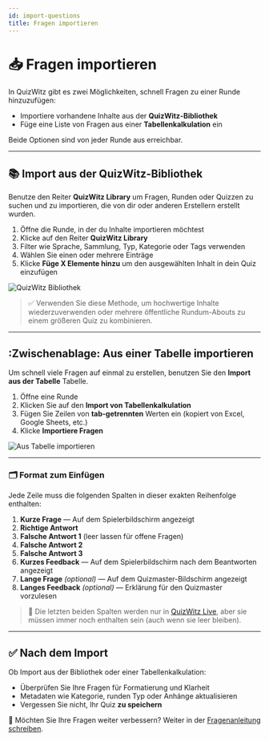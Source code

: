 ```yaml
---
id: import-questions
title: Fragen importieren
---
```


# 📥 Fragen importieren

In QuizWitz gibt es zwei Möglichkeiten, schnell Fragen zu einer Runde hinzuzufügen:

- Importiere vorhandene Inhalte aus der **QuizWitz-Bibliothek**
- Füge eine Liste von Fragen aus einer **Tabellenkalkulation** ein

Beide Optionen sind von jeder Runde aus erreichbar.

---

## 📚 Import aus der QuizWitz-Bibliothek

Benutze den Reiter **QuizWitz Library** um Fragen, Runden oder Quizzen zu suchen und zu importieren, die von dir oder anderen Erstellern erstellt wurden.

1. Öffne die Runde, in der du Inhalte importieren möchtest
2. Klicke auf den Reiter **QuizWitz Library**
3. Filter wie Sprache, Sammlung, Typ, Kategorie oder Tags verwenden
4. Wählen Sie einen oder mehrere Einträge
5. Klicke **Füge X Elemente hinzu** um den ausgewählten Inhalt in dein Quiz einzufügen

![QuizWitz Bibliothek](/images/import/import-from-quizwitz.png)

> ✅ Verwenden Sie diese Methode, um hochwertige Inhalte wiederzuverwenden oder mehrere öffentliche Rundum-Abouts zu einem größeren Quiz zu kombinieren.

---

## :Zwischenablage: Aus einer Tabelle importieren

Um schnell viele Fragen auf einmal zu erstellen, benutzen Sie den **Import aus der Tabelle** Tabelle.

1. Öffne eine Runde
2. Klicken Sie auf den **Import von Tabellenkalkulation**
3. Fügen Sie Zeilen von **tab-getrennten** Werten ein (kopiert von Excel, Google Sheets, etc.)
4. Klicke **Importiere Fragen**

![Aus Tabelle importieren](/images/import/import-from-spreadsheet.png)

---

### 🗂️ Format zum Einfügen

Jede Zeile muss die folgenden Spalten in dieser exakten Reihenfolge enthalten:

1. **Kurze Frage** — Auf dem Spielerbildschirm angezeigt
2. **Richtige Antwort**
3. **Falsche Antwort 1** (leer lassen für offene Fragen)
4. **Falsche Antwort 2**
5. **Falsche Antwort 3**
6. **Kurzes Feedback** — Auf dem Spielerbildschirm nach dem Beantworten angezeigt
7. **Lange Frage** _(optional)_ — Auf dem Quizmaster-Bildschirm angezeigt
8. **Langes Feedback** _(optional)_ — Erklärung für den Quizmaster vorzulesen

> 📌 Die letzten beiden Spalten werden nur in [QuizWitz Live](../quizmaster/001-introduction.md), aber sie müssen immer noch enthalten sein (auch wenn sie leer bleiben).

---

## ✅ Nach dem Import

Ob Import aus der Bibliothek oder einer Tabellenkalkulation:

- Überprüfen Sie Ihre Fragen für Formatierung und Klarheit
- Metadaten wie Kategorie, runden Typ oder Anhänge aktualisieren
- Vergessen Sie nicht, Ihr Quiz **zu speichern**

📘 Möchten Sie Ihre Fragen weiter verbessern? Weiter in der [Fragenanleitung schreiben](../editor/005-writing-questions.md).
